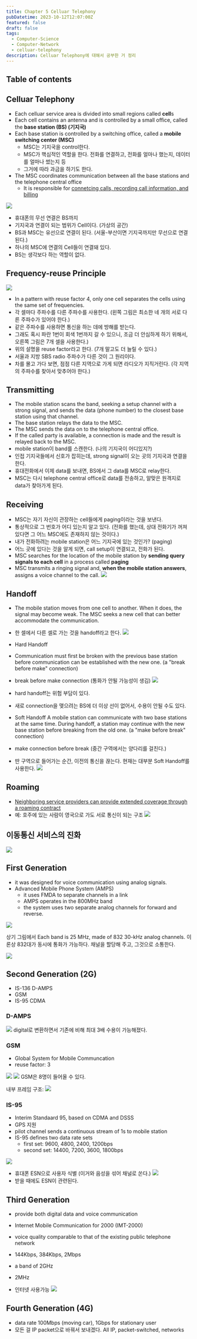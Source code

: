 ```yaml
---
title: Chapter 5 Celluar Telephony
pubDatetime: 2023-10-12T12:07:00Z
featured: false
draft: false
tags:
  - Computer-Science
  - Computer-Network
  - celluar-telephony
description: Celluar Telephony에 대해서 공부한 거 정리
---
```


## Table of contents

## Celluar Telephony

- Each celluar service area is divided into small regions called **cell**s
- Each cell contains an antenna and is controlled by a small office, called the **base station (BS) (기지국)**
- Each base station is controlled by a switching office, called a **mobile switching center (MSC)**
  - MSC는 기지국을 control한다.
  - MSC가 핵심적인 역할을 한다. 전화를 연결하고, 전화를 얼마나 했는지, 데이터를 얼마나 썼는지 등
  - 그거에 따라 과금을 하기도 한다.
- The MSC coordinates communication between all the base stations and the telephone central office
  - It is responsible for <u>connetcing calls, recording call information, and billing</u>

![](https://res.cloudinary.com/gyunseo-blog/image/upload/v1698669625/celluar-telephony-1697080731772.jpeg)

- 휴대폰의 무선 연결은 BS까지
- 기지국과 연결이 되는 범위가 Cell이다. (가상의 공간)
- BS과 MSC는 유선으로 연결이 된다. (서울-부산이면 기지국까지만 무선으로 연결된다.)
- 하나의 MSC에 연결의 Cell들이 연결돼 있다.
- BS는 생각보다 하는 역할이 없다.

## Frequency-reuse Principle

![](https://res.cloudinary.com/gyunseo-blog/image/upload/v1698669625/celluar-telephony-1697080852481.jpeg)

- In a pattern with reuse factor 4, only one cell separates the cells using the same set of frequencies.
- 각 셀마다 주파수를 다른 주파수를 사용한다. (왼쪽 그림은 최소한 네 개의 서로 다른 주파수가 있어야 한다.)
- 같은 주파수를 사용하면 통신을 하는 데에 방해를 받는다.
- 그래도 혹시 파란 1번이 회색 1번까지 갈 수 있으니, 조금 더 안심하게 하기 위해서, 오른쪽 그림은 7개 셀을 사용한다.)
- 위의 설명을 reuse factor라고 한다. (7개 말고도 더 늘릴 수 있다.)
- 서울과 지방 SBS radio 주파수가 다른 것이 그 원리이다.
- 차를 몰고 가다 보면, 점점 다른 지역으로 가게 되면 라디오가 지직거린다. (각 지역의 주파수를 찾아서 맞추어야 한다.)

## Transmitting

- The mobile station scans the band, seeking a setup channel
  with a strong signal, and sends the data (phone number) to the
  closest base station using that channel.
- The base station relays the data to the MSC.
- The MSC sends the data on to the telephone central office.
- If the called party is available, a connection is made and the
  result is relayed back to the MSC.
- mobile station이 band를 스캔한다. (나의 기지국이 어디있지?)
- 인접 기지국들에서 신호가 잡히는데, strong signal이 오는 곳의 기지국과 연결을 한다.
- 휴대전화에서 이제 data를 보내면, BS에서 그 data를 MSC로 relay한다.
- MSC는 다시 telephone central office로 data를 전송하고, 알맞은 원격지로 data가 찾아가게 된다.

## Receiving

- MSC는 자기 자신이 관장하는 cell들에게 paging이라는 것을 보낸다.
- 통상적으로 그 번호가 어디 있는지 알고 있다. (전화를 했는데, 상대 전화기가 꺼져 있다면 그 어느 MSC에도 존재하지 않는 것이다.)
- 내가 전화하려는 mobile station은 어느 기지국에 있는 것인가? (paging)
- 어느 곳에 있다는 것을 알게 되면, call setup이 연결되고, 전화가 된다.
- MSC searches for the location of the mobile station by **sending query signals to each cell** in a process called **paging**
- MSC transmits a ringing signal and, **when the mobile station answers**, assigns a voice channel to the call.
  ![](https://res.cloudinary.com/gyunseo-blog/image/upload/f_auto/v1699270250/image_ttrr4n.png)

## Handoff

- The mobile station moves from one cell to another.
  When it does, the signal may become weak.
  The MSC seeks a new cell that can better accommodate the
  communication.
- 한 셀에서 다른 셀로 가는 것을 handoff라고 한다.
  ![](https://res.cloudinary.com/gyunseo-blog/image/upload/f_auto/v1699270266/image_ul3yqg.png)

- Hard Handoff
- Communication must first be broken with the previous base
  station before communication can be established with the new
  one. (a "break before make" connection)
- break before make connection
  (통화가 안될 가능성이 생김)
  ![](https://res.cloudinary.com/gyunseo-blog/image/upload/f_auto/v1699270325/image_uacqox.png)
- hard handoff는 위험 부담이 있다.
- 새로 connection을 맺으려는 BS에 더 이상 선이 없어서, 수용이 안될 수도 있다.

- Soft Handoff
  A mobile station can communicate with two base stations at the
  same time. During handoff, a station may continue with the new
  base station before breaking from the old one. (a "make before
  break" connection)
- make connection before break
  (중간 구역에서는 양다리를 걸친다.)
- 딴 구역으로 들어가는 순간, 이전의 통신을 끊는다.
  현재는 대부분 Soft Handoff를 사용한다.
  ![](https://res.cloudinary.com/gyunseo-blog/image/upload/f_auto/v1699270441/image_qmujo3.png)

## Roaming

- <u>Neighboring service providers can provide extended coverage through a roaming contract</u>
- 예: 호주에 있는 사람이 영국으로 가도 서로 통신이 되는 구조
  ![](https://res.cloudinary.com/gyunseo-blog/image/upload/f_auto/v1699296486/image_icooc7.png)

## 이동통신 서비스의 진화

![](https://res.cloudinary.com/gyunseo-blog/image/upload/f_auto/v1699297762/image_cb0qj4.png)

## First Generation

- it was designed for voice communication using analog signals.
- Advanced Mobile Phone System (AMPS)
  - it uses FMDA to separate channels in a link
  - AMPS operates in the 800MHz band
  - the system uses two separate analog channels for forward and reverse.

![](https://res.cloudinary.com/gyunseo-blog/image/upload/v1698669625/celluar-telephony-1697081996594.jpeg)

상기 그림에서
Each band is 25 MHz,
made of 832 30-kHz analog channels.
이론상 832대가 동시에 통화가 가능하다.
채널을 할당해 주고, 그것으로 소통한다.

![](https://res.cloudinary.com/gyunseo-blog/image/upload/v1698669625/celluar-telephony-1697082165826.jpeg)

## Second Generation (2G)

- IS-136 D-AMPS
- GSM
- IS-95 CDMA

### D-AMPS

![](https://res.cloudinary.com/gyunseo-blog/image/upload/v1698669625/celluar-telephony-1697082325233.jpeg)
digital로 변환하면서 기존에 비해 최대 3배 수용이 가능해졌다.

### GSM

- Global System for Mobile Communcation
- reuse factor: 3

![](https://res.cloudinary.com/gyunseo-blog/image/upload/v1698669625/celluar-telephony-1697082403892.jpeg)
![](https://res.cloudinary.com/gyunseo-blog/image/upload/v1698669625/celluar-telephony-1697082424305.jpeg)
GSM은 8명이 들어올 수 있다.

내부 프레임 구조:
![](https://res.cloudinary.com/gyunseo-blog/image/upload/v1698669625/celluar-telephony-1697082457601.jpeg)

### IS-95

- Interim Standaard 95, based on CDMA and DSSS
- GPS 지원
- pilot channel sends a continuous stream of 1s to mobile station
- IS-95 defines two data rate sets
  - first set: 9600, 4800, 2400, 1200bps
  - second set: 14400, 7200, 3600, 1800bps

![](https://res.cloudinary.com/gyunseo-blog/image/upload/v1698669625/celluar-telephony-1697082584604.jpeg)

- 휴대폰 ESN으로 사용자 식별 (이거와 음성을 섞어 채널로 쏜다.)
  ![](https://res.cloudinary.com/gyunseo-blog/image/upload/v1698669625/celluar-telephony-1697082662309.jpeg)
- 받을 때에도 ESN이 관련된다.

## Third Generation

- provide both digital data and voice communication
- Internet Mobile Communication for 2000 (IMT-2000)

- voice quality comparable to that of the existing public telephone network
- 144Kbps, 384Kbps, 2Mbps
- a band of 2GHz
- 2MHz
- 인터넷 사용가능
  ![](https://res.cloudinary.com/gyunseo-blog/image/upload/v1698669625/celluar-telephony-1697082809953.jpeg)

## Fourth Generation (4G)

- data rate 100Mbps (moving car), 1Gbps for stationary user
- 모든 걸 IP packet으로 바꿔서 보내겠다. All IP, packet-switched, networks
